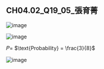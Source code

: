 ## CH04.02_Q19_05_張育菁 

![image](https://github.com/user-attachments/assets/39224a20-dc90-447e-89f5-51e08d151c57)

![image](https://github.com/user-attachments/assets/11870d44-fcd4-4207-a487-4132e8215eeb)

𝑃= $\text{Probability} = \frac{3}{8}$

![image](https://github.com/user-attachments/assets/3a21c56e-07dd-4f33-9d72-c4852dbe48e7)



